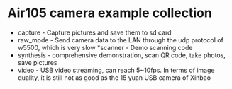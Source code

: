 # Air105 camera example collection

* capture - Capture pictures and save them to sd card
* raw_mode - Send camera data to the LAN through the udp protocol of w5500, which is very slow
*scanner - Demo scanning code
* synthesis - comprehensive demonstration, scan QR code, take photos, save pictures
* video - USB video streaming, can reach 5~10fps. In terms of image quality, it is still not as good as the 15 yuan USB camera of Xinbao
